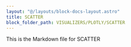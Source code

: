 ```yaml
---
layout: "@/layouts/block-docs-layout.astro"
title: SCATTER
block_folder_path: VISUALIZERS/PLOTLY/SCATTER
---
```


This is the Markdown file for SCATTER

